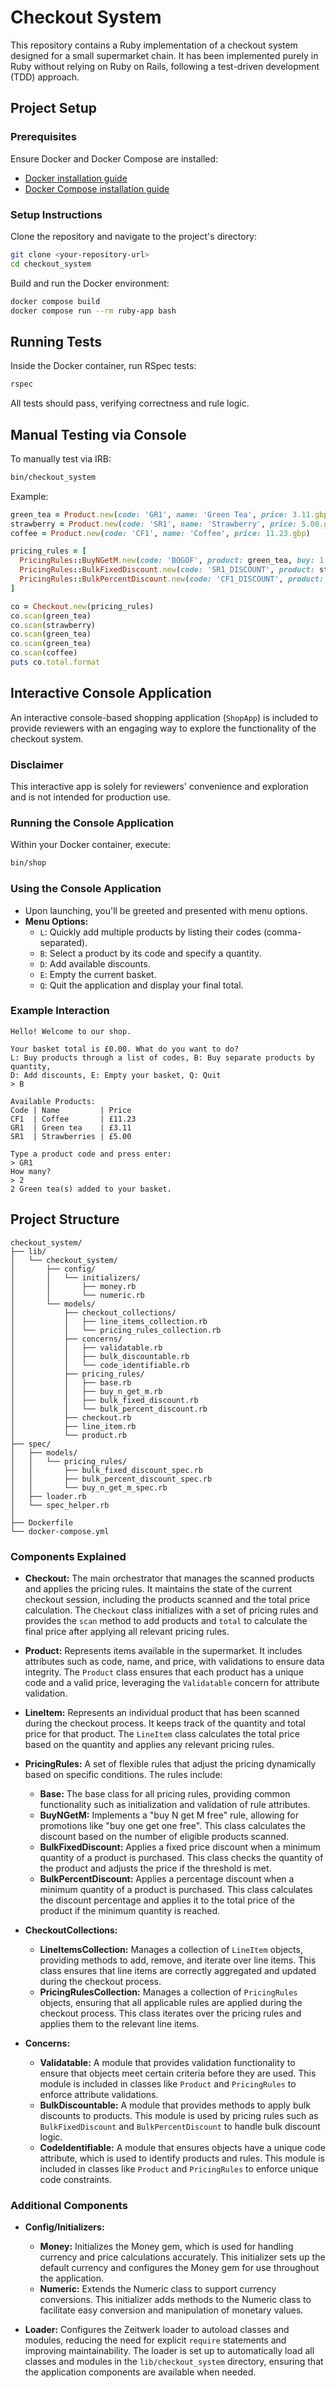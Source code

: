 # Checkout System

This repository contains a Ruby implementation of a checkout system designed for a small supermarket chain. It has been implemented purely in Ruby without relying on Ruby on Rails, following a test-driven development (TDD) approach.

## Project Setup

### Prerequisites

Ensure Docker and Docker Compose are installed:

- [Docker installation guide](https://docs.docker.com/get-docker/)
- [Docker Compose installation guide](https://docs.docker.com/compose/install/)

### Setup Instructions

Clone the repository and navigate to the project's directory:

```bash
git clone <your-repository-url>
cd checkout_system
```

Build and run the Docker environment:

```bash
docker compose build
docker compose run --rm ruby-app bash
```

## Running Tests

Inside the Docker container, run RSpec tests:

```bash
rspec
```

All tests should pass, verifying correctness and rule logic.

## Manual Testing via Console

To manually test via IRB:

```bash
bin/checkout_system
```

Example:

```ruby
green_tea = Product.new(code: 'GR1', name: 'Green Tea', price: 3.11.gbp)
strawberry = Product.new(code: 'SR1', name: 'Strawberry', price: 5.00.gbp)
coffee = Product.new(code: 'CF1', name: 'Coffee', price: 11.23.gbp)

pricing_rules = [
  PricingRules::BuyNGetM.new(code: 'BOGOF', product: green_tea, buy: 1, get: 1),
  PricingRules::BulkFixedDiscount.new(code: 'SR1_DISCOUNT', product: strawberry, min_quantity: 3, price: 4.50.gbp),
  PricingRules::BulkPercentDiscount.new(code: 'CF1_DISCOUNT', product: coffee, min_quantity: 3, discount_percentage: 33.33)
]

co = Checkout.new(pricing_rules)
co.scan(green_tea)
co.scan(strawberry)
co.scan(green_tea)
co.scan(green_tea)
co.scan(coffee)
puts co.total.format
```

## Interactive Console Application

An interactive console-based shopping application (`ShopApp`) is included to provide reviewers with an engaging way to explore the functionality of the checkout system.

### Disclaimer
This interactive app is solely for reviewers' convenience and exploration and is not intended for production use.

### Running the Console Application

Within your Docker container, execute:

```bash
bin/shop
```


### Using the Console Application

- Upon launching, you'll be greeted and presented with menu options.
- **Menu Options:**
  - `L`: Quickly add multiple products by listing their codes (comma-separated).
  - `B`: Select a product by its code and specify a quantity.
  - `D`: Add available discounts.
  - `E`: Empty the current basket.
  - `Q`: Quit the application and display your final total.

### Example Interaction

```
Hello! Welcome to our shop.

Your basket total is £0.00. What do you want to do?
L: Buy products through a list of codes, B: Buy separate products by quantity,
D: Add discounts, E: Empty your basket, Q: Quit
> B

Available Products:
Code | Name         | Price
CF1  | Coffee       | £11.23
GR1  | Green tea    | £3.11
SR1  | Strawberries | £5.00

Type a product code and press enter:
> GR1
How many?
> 2
2 Green tea(s) added to your basket.
```

## Project Structure

```
checkout_system/
├── lib/
│   └── checkout_system/
│       ├── config/
│       │   └── initializers/
│       │       ├── money.rb
│       │       └── numeric.rb
│       └── models/
│           ├── checkout_collections/
│           │   ├── line_items_collection.rb
│           │   └── pricing_rules_collection.rb
│           ├── concerns/
│           │   ├── validatable.rb
│           │   ├── bulk_discountable.rb
│           │   └── code_identifiable.rb
│           ├── pricing_rules/
│           │   ├── base.rb
│           │   ├── buy_n_get_m.rb
│           │   ├── bulk_fixed_discount.rb
│           │   └── bulk_percent_discount.rb
│           ├── checkout.rb
│           ├── line_item.rb
│           └── product.rb
├── spec/
│   ├── models/
│   │   └── pricing_rules/
│   │       ├── bulk_fixed_discount_spec.rb
│   │       ├── bulk_percent_discount_spec.rb
│   │       └── buy_n_get_m_spec.rb
│   ├── loader.rb
│   └── spec_helper.rb
│
├── Dockerfile
└── docker-compose.yml
```
### Components Explained

- **Checkout:** The main orchestrator that manages the scanned products and applies the pricing rules. It maintains the state of the current checkout session, including the products scanned and the total price calculation. The `Checkout` class initializes with a set of pricing rules and provides the `scan` method to add products and `total` to calculate the final price after applying all relevant pricing rules.

- **Product:** Represents items available in the supermarket. It includes attributes such as code, name, and price, with validations to ensure data integrity. The `Product` class ensures that each product has a unique code and a valid price, leveraging the `Validatable` concern for attribute validation.

- **LineItem:** Represents an individual product that has been scanned during the checkout process. It keeps track of the quantity and total price for that product. The `LineItem` class calculates the total price based on the quantity and applies any relevant pricing rules.

- **PricingRules:** A set of flexible rules that adjust the pricing dynamically based on specific conditions. The rules include:
  - **Base:** The base class for all pricing rules, providing common functionality such as initialization and validation of rule attributes.
  - **BuyNGetM:** Implements a "buy N get M free" rule, allowing for promotions like "buy one get one free". This class calculates the discount based on the number of eligible products scanned.
  - **BulkFixedDiscount:** Applies a fixed price discount when a minimum quantity of a product is purchased. This class checks the quantity of the product and adjusts the price if the threshold is met.
  - **BulkPercentDiscount:** Applies a percentage discount when a minimum quantity of a product is purchased. This class calculates the discount percentage and applies it to the total price of the product if the minimum quantity is reached.

- **CheckoutCollections:**
  - **LineItemsCollection:** Manages a collection of `LineItem` objects, providing methods to add, remove, and iterate over line items. This class ensures that line items are correctly aggregated and updated during the checkout process.
  - **PricingRulesCollection:** Manages a collection of `PricingRules` objects, ensuring that all applicable rules are applied during the checkout process. This class iterates over the pricing rules and applies them to the relevant line items.

- **Concerns:**
  - **Validatable:** A module that provides validation functionality to ensure that objects meet certain criteria before they are used. This module is included in classes like `Product` and `PricingRules` to enforce attribute validations.
  - **BulkDiscountable:** A module that provides methods to apply bulk discounts to products. This module is used by pricing rules such as `BulkFixedDiscount` and `BulkPercentDiscount` to handle bulk discount logic.
  - **CodeIdentifiable:** A module that ensures objects have a unique code attribute, which is used to identify products and rules. This module is included in classes like `Product` and `PricingRules` to enforce unique code constraints.

### Additional Components

- **Config/Initializers:**
  - **Money:** Initializes the Money gem, which is used for handling currency and price calculations accurately. This initializer sets up the default currency and configures the Money gem for use throughout the application.
  - **Numeric:** Extends the Numeric class to support currency conversions. This initializer adds methods to the Numeric class to facilitate easy conversion and manipulation of monetary values.

- **Loader:** Configures the Zeitwerk loader to autoload classes and modules, reducing the need for explicit `require` statements and improving maintainability. The loader is set up to automatically load all classes and modules in the `lib/checkout_system` directory, ensuring that the application components are available when needed.
